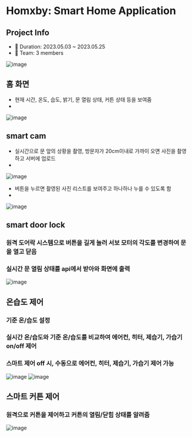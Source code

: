 # Homxby: Smart Home Application 
## Project Info
- 📅 Duration: 2023.05.03 ~ 2023.05.25
- 👥 Team: 3 members 


![image](https://github.com/eunjijen/Homxby/assets/75493219/05ae85f5-1e2c-4a92-9b29-44ca529f855f)

## 홈 화면 
- 현재 시간, 온도, 습도, 밝기, 문 열림 상태, 커튼 상태 등을 보여줌
- 
![image](https://github.com/eunjijen/Homxby/assets/75493219/03e794a7-1178-493d-b607-06db513c9c8f)


## smart cam 
- 실시간으로 문 앞의 상황을 촬영, 방문자가 20cm이내로 가까이 오면 사진을 촬영하고 서버에 업로드
- 
![image](https://github.com/eunjijen/Homxby/assets/75493219/6e8cdfd7-cd96-43d4-8fb5-75c52f4ce577)

- 버튼을 누르면 촬영된 사진 리스트를 보여주고 하나하나 누를 수 있도록 함
- 
![image](https://github.com/eunjijen/Homxby/assets/75493219/684968b7-9a67-4112-861b-82f36cf11197)


## smart door lock 
### 원격 도어락 시스템으로 버튼을 길게 눌러 서보 모터의 각도를 변경하여 문을 열고 닫음
### 실시간 문 열림 상태를 api에서 받아와 화면에 출력
![image](https://github.com/eunjijen/Homxby/assets/75493219/cedac6f1-8831-4734-a4c0-925cdd9dc193)

## 온습도 제어 
### 기준 온/습도 설정
### 실시간 온/습도와 기준 온/습도를 비교하여 에어컨, 히터, 제습기, 가습기 on/off 제어
### 스마트 제어 off 시, 수동으로 에어컨, 히터, 제습기, 가습기 제어 가능
![image](https://github.com/eunjijen/Homxby/assets/75493219/ab0f415a-15c8-4ea9-9ce3-5b145c826b03)
![image](https://github.com/eunjijen/Homxby/assets/75493219/81f299b2-f1e0-4831-b480-e0ef27f4614d)


## 스마트 커튼 제어 
### 원격으로 커튼을 제어하고 커튼의 열림/닫힘 상태를 알려줌
![image](https://github.com/eunjijen/Homxby/assets/75493219/d66c75b6-9860-4d6c-8a1e-a72e80aa4061)
